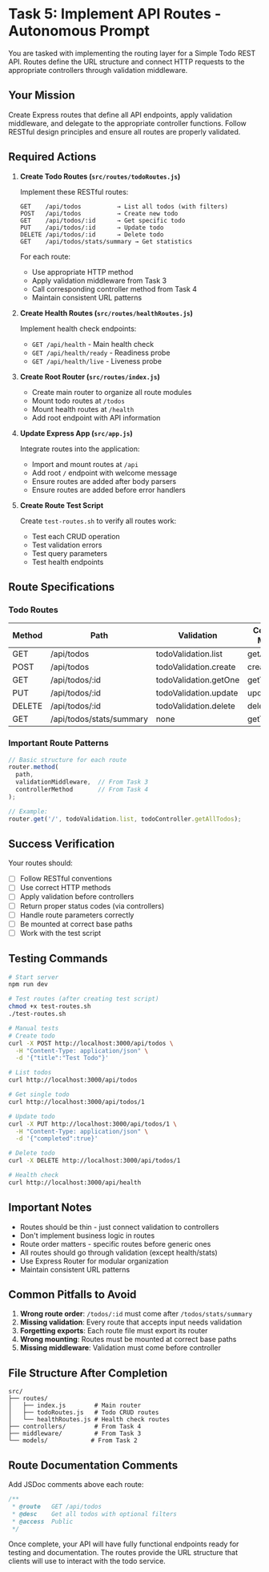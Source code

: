 # Task 5: Implement API Routes - Autonomous Prompt

You are tasked with implementing the routing layer for a Simple Todo REST API. Routes define the URL structure and connect HTTP requests to the appropriate controllers through validation middleware.

## Your Mission

Create Express routes that define all API endpoints, apply validation middleware, and delegate to the appropriate controller functions. Follow RESTful design principles and ensure all routes are properly validated.

## Required Actions

1. **Create Todo Routes (`src/routes/todoRoutes.js`)**
   
   Implement these RESTful routes:
   
   ```
   GET    /api/todos          → List all todos (with filters)
   POST   /api/todos          → Create new todo
   GET    /api/todos/:id      → Get specific todo
   PUT    /api/todos/:id      → Update todo
   DELETE /api/todos/:id      → Delete todo
   GET    /api/todos/stats/summary → Get statistics
   ```
   
   For each route:
   - Use appropriate HTTP method
   - Apply validation middleware from Task 3
   - Call corresponding controller method from Task 4
   - Maintain consistent URL patterns

2. **Create Health Routes (`src/routes/healthRoutes.js`)**
   
   Implement health check endpoints:
   - `GET /api/health` - Main health check
   - `GET /api/health/ready` - Readiness probe
   - `GET /api/health/live` - Liveness probe

3. **Create Root Router (`src/routes/index.js`)**
   
   - Create main router to organize all route modules
   - Mount todo routes at `/todos`
   - Mount health routes at `/health`
   - Add root endpoint with API information

4. **Update Express App (`src/app.js`)**
   
   Integrate routes into the application:
   - Import and mount routes at `/api`
   - Add root `/` endpoint with welcome message
   - Ensure routes are added after body parsers
   - Ensure routes are added before error handlers

5. **Create Route Test Script**
   
   Create `test-routes.sh` to verify all routes work:
   - Test each CRUD operation
   - Test validation errors
   - Test query parameters
   - Test health endpoints

## Route Specifications

### Todo Routes

| Method | Path | Validation | Controller Method |
|--------|------|------------|-------------------|
| GET | /api/todos | todoValidation.list | getAllTodos |
| POST | /api/todos | todoValidation.create | createTodo |
| GET | /api/todos/:id | todoValidation.getOne | getTodoById |
| PUT | /api/todos/:id | todoValidation.update | updateTodo |
| DELETE | /api/todos/:id | todoValidation.delete | deleteTodo |
| GET | /api/todos/stats/summary | none | getTodoStats |

### Important Route Patterns

```javascript
// Basic structure for each route
router.method(
  path,
  validationMiddleware,  // From Task 3
  controllerMethod       // From Task 4
);

// Example:
router.get('/', todoValidation.list, todoController.getAllTodos);
```

## Success Verification

Your routes should:

- [ ] Follow RESTful conventions
- [ ] Use correct HTTP methods
- [ ] Apply validation before controllers
- [ ] Return proper status codes (via controllers)
- [ ] Handle route parameters correctly
- [ ] Be mounted at correct base paths
- [ ] Work with the test script

## Testing Commands

```bash
# Start server
npm run dev

# Test routes (after creating test script)
chmod +x test-routes.sh
./test-routes.sh

# Manual tests
# Create todo
curl -X POST http://localhost:3000/api/todos \
  -H "Content-Type: application/json" \
  -d '{"title":"Test Todo"}'

# List todos
curl http://localhost:3000/api/todos

# Get single todo
curl http://localhost:3000/api/todos/1

# Update todo  
curl -X PUT http://localhost:3000/api/todos/1 \
  -H "Content-Type: application/json" \
  -d '{"completed":true}'

# Delete todo
curl -X DELETE http://localhost:3000/api/todos/1

# Health check
curl http://localhost:3000/api/health
```

## Important Notes

- Routes should be thin - just connect validation to controllers
- Don't implement business logic in routes
- Route order matters - specific routes before generic ones
- All routes should go through validation (except health/stats)
- Use Express Router for modular organization
- Maintain consistent URL patterns

## Common Pitfalls to Avoid

1. **Wrong route order**: `/todos/:id` must come after `/todos/stats/summary`
2. **Missing validation**: Every route that accepts input needs validation
3. **Forgetting exports**: Each route file must export its router
4. **Wrong mounting**: Routes must be mounted at correct base paths
5. **Missing middleware**: Validation must come before controller

## File Structure After Completion

```
src/
├── routes/
│   ├── index.js        # Main router
│   ├── todoRoutes.js   # Todo CRUD routes  
│   └── healthRoutes.js # Health check routes
├── controllers/        # From Task 4
├── middleware/         # From Task 3
└── models/            # From Task 2
```

## Route Documentation Comments

Add JSDoc comments above each route:
```javascript
/**
 * @route   GET /api/todos
 * @desc    Get all todos with optional filters
 * @access  Public
 */
```

Once complete, your API will have fully functional endpoints ready for testing and documentation. The routes provide the URL structure that clients will use to interact with the todo service.
